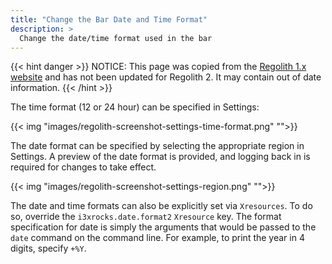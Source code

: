 ```yaml
---
title: "Change the Bar Date and Time Format"
description: >
  Change the date/time format used in the bar
---
```


{{< hint danger >}}
NOTICE: This page was copied from the [Regolith 1.x website](https://regolith-linux.org) and has not been updated for Regolith 2.  It may contain out of date information.
{{< /hint >}}

The time format (12 or 24 hour) can be specified in Settings:

{{< img "images/regolith-screenshot-settings-time-format.png" "">}}

The date format can be specified by selecting the appropriate region in Settings. A preview of the date format is provided, and logging back in is required for changes to take effect.

{{< img "images/regolith-screenshot-settings-region.png" "">}}

The date and time formats can also be explicitly set via `Xresources`. To do so, override the `i3xrocks.date.format2` `Xresource` key. The format specification for date is simply the arguments that would be passed to the `date` command on the command line. For example, to print the year in 4 digits, specify `+%Y`.
